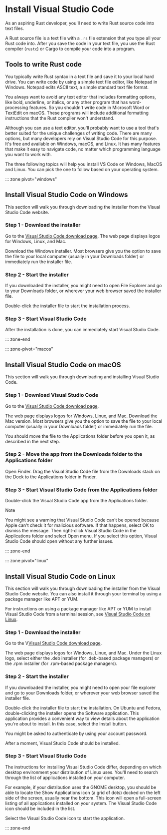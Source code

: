# Install Visual Studio Code

As an aspiring Rust developer, you'll need to write Rust source code into text files.

A Rust source file is a text file with a `.rs` file extension that you type all your Rust code into. After you save the code in your text file, you use the Rust compiler (`rustc`) or Cargo to compile your
code into a program.


## Tools to write Rust code

You typically write Rust syntax in a text file and save it to your local hard drive. You can write code by using a simple text file
editor, like Notepad in Windows. Notepad edits ASCII text, a simple standard text file format.

You always want to avoid any text editor that includes formatting options, like bold, underline, or italics, or any other program that has word-processing features. So you shouldn't write code in Microsoft
Word or TextEdit on macOS. These programs will include additional formatting instructions that the Rust compiler won't understand.

Although you can use a text editor, you'll probably want to use a tool that's better suited for the unique challenges of writing code. There are many options, but many developers rely on Visual Studio Code for
this purpose. It's free and available on Windows, macOS, and Linux. It has many features that make it easy to navigate code, no matter which programming language you want to work with.

The three following topics will help you install VS Code on Windows, MacOS and Linux. You can pick the one to follow based on your operating system.


::: zone pivot="windows"
## Install Visual Studio Code on Windows

This section will walk you through downloading the installer from the Visual Studio Code website.


### Step 1 - Download the installer

Go to the [Visual Studio Code download page](http://code.visualstudio.com/download). The web page displays logos for Windows, Linux, and Mac.

Download the Windows installer. Most browsers give you the option to save the file to your local computer (usually in your Downloads folder) or immediately run the installer file.

### Step 2 - Start the installer

If you downloaded the installer, you might need to open File Explorer and go to your Downloads folder, or wherever your web browser saved the installer file.

Double-click the installer file to start the installation process.

### Step 3 - Start Visual Studio Code

After the installation is done, you can immediately start Visual Studio Code.

::: zone-end

::: zone-pivot="macos"
## Install Visual Studio Code on macOS

This section will walk you through downloading and installing Visual Studio Code.

### Step 1 - Download Visual Studio Code

Go to the [Visual Studio Code download page](http://code.visualstudio.com/download).

The web page displays logos for Windows, Linux, and Mac. Download the Mac version. Most browsers give you the option to save the file to your local computer (usually in your Downloads folder) or immediately run the file.

You should move the file to the Applications folder before you open it, as described in the next step.

### Step 2 - Move the app from the Downloads folder to the Applications folder

Open Finder. Drag the Visual Studio Code file from the Downloads stack on the Dock to the Applications folder in Finder.

### Step 3 - Start Visual Studio Code from the Applications folder

Double-click the Visual Studio Code app from the Applications folder.

> [!NOTE]
> You might see a warning that Visual Studio Code can't be opened because Apple can't check it for malicious software. If that happens, select OK to dismiss the message. Then right-click Visual Studio Code in the Applications folder and select Open menu. If you select this option, Visual Studio Code should open without any further issues.

::: zone-end

::: zone pivot="linux"
## Install Visual Studio Code on Linux

This section will walk you through downloading the installer from the Visual Studio Code website. You can also install it through your terminal by using a package manager like APT or YUM.

For instructions on using a package manager like APT or YUM to install Visual Studio Code from a terminal session, see [Visual Studio Code on
Linux](https://code.visualstudio.com/docs/setup/linux).

### Step 1 - Download the installer

Go to the V[Visual Studio Code download page](http://code.visualstudio.com/download).

The web page displays logos for Windows, Linux, and Mac. Under the Linux logo, select either the .deb installer (for .deb-based
package managers) or the .rpm installer (for .rpm-based package managers).

### Step 2 - Start the installer

If you downloaded the installer, you might need to open your file explorer and go to your Downloads folder, or wherever your web browser saved the installer file.

Double-click the installer file to start the installation. On Ubuntu and Fedora, double-clicking the installer opens the Software application. This application provides a convenient way to view details about the application you're about to install. In this case, select the Install button.

You might be asked to authenticate by using your account password.

After a moment, Visual Studio Code should be installed.

### Step 3 - Start Visual Studio Code

The instructions for installing Visual Studio Code differ, depending on which desktop environment your distribution of Linux uses. You'll need to search through the list of applications installed on your computer.

For example, if your distribution uses the GNOME desktop, you should be able to locate the Show Applications icon (a grid of dots) docked on the left side of the screen, usually near the bottom. This icon will open a full-screen listing of all applications installed on your system. The Visual Studio Code icon should be included in the list.

Select the Visual Studio Code icon to start the application.

::: zone-end
